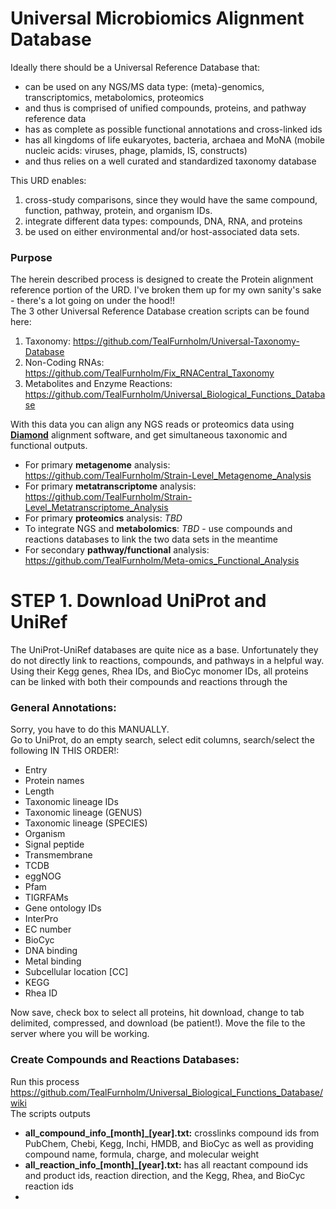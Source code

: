 # Universal Microbiomics Alignment Database
Ideally there should be a Universal Reference Database that:
- can be used on any NGS/MS data type: (meta)-genomics, transcriptomics, metabolomics, proteomics
- and thus is comprised of unified compounds, proteins, and pathway reference data
- has as complete as possible functional annotations and cross-linked ids 
- has all kingdoms of life eukaryotes, bacteria, archaea and MoNA (mobile nucleic acids: viruses, phage, plamids, IS, constructs)
- and thus relies on a well curated and standardized taxonomy database

This URD enables:
1. cross-study comparisons, since they would have the same compound, function, pathway, protein, and organism IDs.
2. integrate different data types: compounds, DNA, RNA, and proteins
3. be used on either environmental and/or host-associated data sets.

### Purpose
The herein described process is designed to create the Protein alignment reference portion of the URD. I've broken them up for my own sanity's sake - there's a lot going on under the hood!!<br>
The 3 other Universal Reference Database creation scripts can be found here:
1. Taxonomy: https://github.com/TealFurnholm/Universal-Taxonomy-Database
2. Non-Coding RNAs: https://github.com/TealFurnholm/Fix_RNACentral_Taxonomy
3. Metabolites and Enzyme Reactions: https://github.com/TealFurnholm/Universal_Biological_Functions_Database

With this data you can align any NGS reads or proteomics data using [**Diamond**](https://github.com/bbuchfink/diamond) alignment software, and get simultaneous taxonomic and functional outputs.
- For primary **metagenome** analysis: https://github.com/TealFurnholm/Strain-Level_Metagenome_Analysis
- For primary **metatranscriptome** analysis: https://github.com/TealFurnholm/Strain-Level_Metatranscriptome_Analysis
- For primary **proteomics** analysis: _TBD_
- To integrate NGS and **metabolomics**: _TBD_ - use compounds and reactions databases to link the two data sets in the meantime
- For secondary **pathway/functional** analysis: https://github.com/TealFurnholm/Meta-omics_Functional_Analysis



# STEP 1. Download UniProt and UniRef
The UniProt-UniRef databases are quite nice as a base. Unfortunately they do not directly link to reactions, compounds, and pathways in a helpful way. Using their Kegg genes, Rhea IDs, and BioCyc monomer IDs, all proteins can be linked with both their compounds and reactions through the 
### General Annotations:
Sorry, you have to do this MANUALLY.<br>
Go to UniProt, do an empty search, select edit columns, search/select the following IN THIS ORDER!:
 -  Entry
 -  Protein names
 -  Length    
 -  Taxonomic lineage IDs
 -  Taxonomic lineage (GENUS)    
 -  Taxonomic lineage (SPECIES)
 -  Organism
 -  Signal peptide
 -  Transmembrane
 -  TCDB
 -  eggNOG
 -  Pfam
 -  TIGRFAMs
 -  Gene ontology IDs
 -  InterPro
 -  EC number
 -  BioCyc
 -  DNA binding
 -  Metal binding
 -  Subcellular location [CC]
 -  KEGG
 -  Rhea ID
<p></p>
Now save, check box to select all proteins, hit download, change to tab delimited, compressed, and download (be patient!). Move the file to the server where you will be working.

### Create Compounds and Reactions Databases: 
Run this process https://github.com/TealFurnholm/Universal_Biological_Functions_Database/wiki <br>
The scripts outputs
 -  **all_compound_info_[month]_[year].txt:** crosslinks compound ids from PubChem, Chebi, Kegg, Inchi, HMDB, and BioCyc as well as providing compound name, formula, charge, and molecular weight
 -  **all_reaction_info_[month]_[year].txt:** has all reactant compound ids and product ids, reaction direction, and the Kegg, Rhea, and BioCyc reaction ids
 -  






















